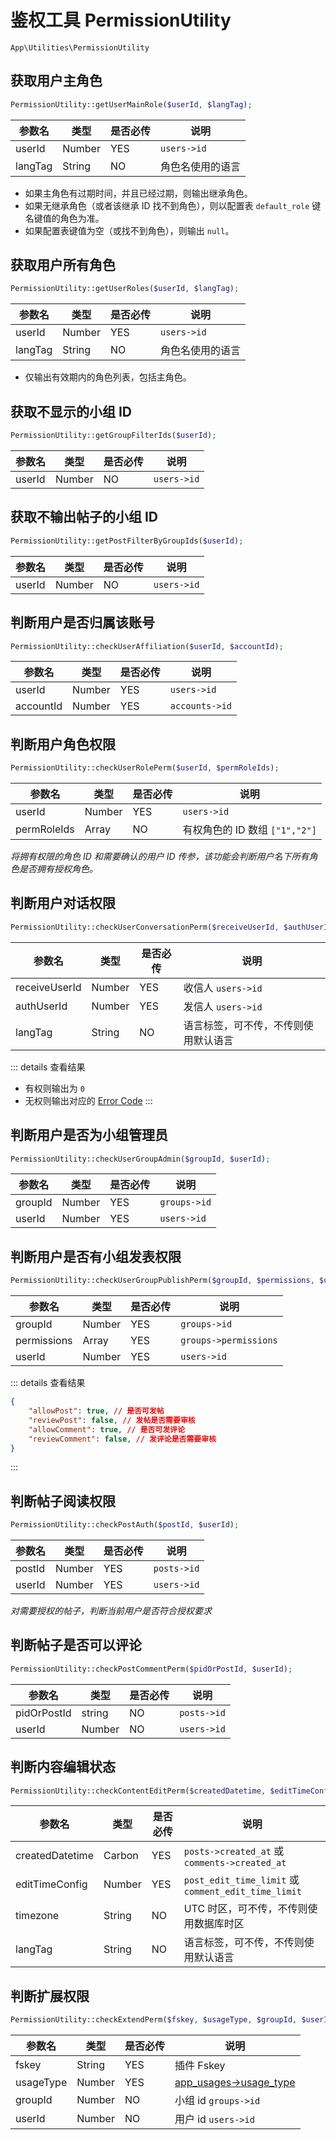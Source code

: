 # 鉴权工具 PermissionUtility

`App\Utilities\PermissionUtility`

## 获取用户主角色

```php
PermissionUtility::getUserMainRole($userId, $langTag);
```
| 参数名 | 类型 | 是否必传 | 说明 |
| --- | --- | --- | --- |
| userId | Number | YES | `users->id` |
| langTag | String | NO | 角色名使用的语言 |

- 如果主角色有过期时间，并且已经过期，则输出继承角色。
- 如果无继承角色（或者该继承 ID 找不到角色），则以配置表 `default_role` 键名键值的角色为准。
- 如果配置表键值为空（或找不到角色），则输出 `null`。

## 获取用户所有角色

```php
PermissionUtility::getUserRoles($userId, $langTag);
```
| 参数名 | 类型 | 是否必传 | 说明 |
| --- | --- | --- | --- |
| userId | Number | YES | `users->id` |
| langTag | String | NO | 角色名使用的语言 |

- 仅输出有效期内的角色列表，包括主角色。

## 获取不显示的小组 ID

```php
PermissionUtility::getGroupFilterIds($userId);
```
| 参数名 | 类型 | 是否必传 | 说明 |
| --- | --- | --- | --- |
| userId | Number | NO | `users->id` |

## 获取不输出帖子的小组 ID

```php
PermissionUtility::getPostFilterByGroupIds($userId);
```
| 参数名 | 类型 | 是否必传 | 说明 |
| --- | --- | --- | --- |
| userId | Number | NO | `users->id` |

## 判断用户是否归属该账号

```php
PermissionUtility::checkUserAffiliation($userId, $accountId);
```
| 参数名 | 类型 | 是否必传 | 说明 |
| --- | --- | --- | --- |
| userId | Number | YES | `users->id` |
| accountId | Number | YES | `accounts->id` |

## 判断用户角色权限

```php
PermissionUtility::checkUserRolePerm($userId, $permRoleIds);
```
| 参数名 | 类型 | 是否必传 | 说明 |
| --- | --- | --- | --- |
| userId | Number | YES | `users->id` |
| permRoleIds | Array | NO | 有权角色的 ID 数组 `["1","2"]` |

*将拥有权限的角色 ID 和需要确认的用户 ID 传参，该功能会判断用户名下所有角色是否拥有授权角色。*

## 判断用户对话权限

```php
PermissionUtility::checkUserConversationPerm($receiveUserId, $authUserId, $langTag);
```
| 参数名 | 类型 | 是否必传 | 说明 |
| --- | --- | --- | --- |
| receiveUserId | Number | YES | 收信人 `users->id` |
| authUserId | Number | YES | 发信人 `users->id` |
| langTag | String | NO | 语言标签，可不传，不传则使用默认语言 |

::: details 查看结果
- 有权则输出为 `0`
- 无权则输出对应的 [Error Code](../../api/error-code.md)
:::

## 判断用户是否为小组管理员

```php
PermissionUtility::checkUserGroupAdmin($groupId, $userId);
```
| 参数名 | 类型 | 是否必传 | 说明 |
| --- | --- | --- | --- |
| groupId | Number | YES | `groups->id` |
| userId | Number | YES | `users->id` |

## 判断用户是否有小组发表权限

```php
PermissionUtility::checkUserGroupPublishPerm($groupId, $permissions, $userId);
```
| 参数名 | 类型 | 是否必传 | 说明 |
| --- | --- | --- | --- |
| groupId | Number | YES | `groups->id` |
| permissions | Array | YES | `groups->permissions` |
| userId | Number | YES | `users->id` |

::: details 查看结果
```json
{
    "allowPost": true, // 是否可发帖
    "reviewPost": false, // 发帖是否需要审核
    "allowComment": true, // 是否可发评论
    "reviewComment": false, // 发评论是否需要审核
}
```
:::

## 判断帖子阅读权限

```php
PermissionUtility::checkPostAuth($postId, $userId);
```
| 参数名 | 类型 | 是否必传 | 说明 |
| --- | --- | --- | --- |
| postId | Number | YES | `posts->id` |
| userId | Number | YES | `users->id` |

*对需要授权的帖子，判断当前用户是否符合授权要求*

## 判断帖子是否可以评论

```php
PermissionUtility::checkPostCommentPerm($pidOrPostId, $userId);
```
| 参数名 | 类型 | 是否必传 | 说明 |
| --- | --- | --- | --- |
| pidOrPostId | string | NO | `posts->id` |
| userId | Number | NO | `users->id` |

## 判断内容编辑状态

```php
PermissionUtility::checkContentEditPerm($createdDatetime, $editTimeConfig, $timezone, $langTag);
```
| 参数名 | 类型 | 是否必传 | 说明 |
| --- | --- | --- | --- |
| createdDatetime | Carbon | YES | `posts->created_at` 或 `comments->created_at` |
| editTimeConfig | Number | YES | `post_edit_time_limit` 或 `comment_edit_time_limit` |
| timezone | String | NO | UTC 时区，可不传，不传则使用数据库时区 |
| langTag | String | NO | 语言标签，可不传，不传则使用默认语言 |

## 判断扩展权限

```php
PermissionUtility::checkExtendPerm($fskey, $usageType, $groupId, $userId);
```
| 参数名 | 类型 | 是否必传 | 说明 |
| --- | --- | --- | --- |
| fskey | String | YES | 插件 Fskey |
| usageType | Number | YES | [app_usages->usage_type](../../database/apps/app-usages.md) |
| groupId | Number | NO | 小组 id `groups->id` |
| userId | Number | NO | 用户 id `users->id` |

